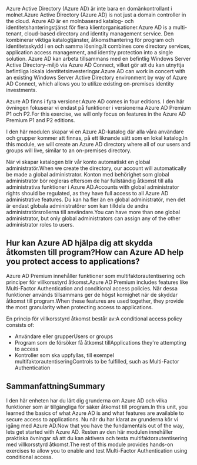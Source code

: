 <span data-ttu-id="e309b-101">Azure Active Directory (Azure AD) är inte bara en domänkontrollant i molnet.</span><span class="sxs-lookup"><span data-stu-id="e309b-101">Azure Active Directory (Azure AD) is not just a domain controller in the cloud.</span></span> <span data-ttu-id="e309b-102">Azure AD är en molnbaserad katalog- och identitetshanteringstjänst för flera klientorganisationer.</span><span class="sxs-lookup"><span data-stu-id="e309b-102">Azure AD is a multi-tenant, cloud-based directory and identity management service.</span></span> <span data-ttu-id="e309b-103">Den kombinerar viktiga katalogtjänster, åtkomsthantering för program och identitetsskydd i en och samma lösning.</span><span class="sxs-lookup"><span data-stu-id="e309b-103">It combines core directory services, application access management, and identity protection into a single solution.</span></span> <span data-ttu-id="e309b-104">Azure AD kan arbeta tillsammans med en befintlig Windows Server Active Directory-miljö via Azure AD Connect, vilket gör att du kan utnyttja befintliga lokala identitetsinvesteringar.</span><span class="sxs-lookup"><span data-stu-id="e309b-104">Azure AD can work in concert with an existing Windows Server Active Directory environment by way of Azure AD Connect, which allows you to utilize existing on-premises identity investments.</span></span>

<span data-ttu-id="e309b-105">Azure AD finns i fyra versioner.</span><span class="sxs-lookup"><span data-stu-id="e309b-105">Azure AD comes in four editions.</span></span> <span data-ttu-id="e309b-106">I den här övningen fokuserar vi endast på funktioner i versionerna Azure AD Premium P1 och P2.</span><span class="sxs-lookup"><span data-stu-id="e309b-106">For this exercise, we will only focus on features in the Azure AD Premium P1 and P2 editions.</span></span>

<span data-ttu-id="e309b-107">I den här modulen skapar vi en Azure AD-katalog där alla våra användare och grupper kommer att finnas, på ett liknande sätt som en lokal katalog.</span><span class="sxs-lookup"><span data-stu-id="e309b-107">In this module, we will create an Azure AD directory where all of our users and groups will live, similar to an on-premises directory.</span></span>

<span data-ttu-id="e309b-108">När vi skapar katalogen blir vår konto automatiskt en global administratör.</span><span class="sxs-lookup"><span data-stu-id="e309b-108">When we create the directory, our account will automatically be made a global administrator.</span></span> <span data-ttu-id="e309b-109">Konton med behörighet som global administratör bör regleras eftersom de har fullständig åtkomst till alla administrativa funktioner i Azure AD.</span><span class="sxs-lookup"><span data-stu-id="e309b-109">Accounts with global administrator rights should be regulated, as they have full access to all Azure AD administrative features.</span></span> <span data-ttu-id="e309b-110">Du kan ha fler än en global administratör, men det är endast globala administratörer som kan tilldela de andra administratörsrollerna till användare.</span><span class="sxs-lookup"><span data-stu-id="e309b-110">You can have more than one global administrator, but only global administrators can assign any of the other administrator roles to users.</span></span>

## <a name="how-can-azure-ad-help-you-protect-access-to-applications"></a><span data-ttu-id="e309b-111">Hur kan Azure AD hjälpa dig att skydda åtkomsten till program?</span><span class="sxs-lookup"><span data-stu-id="e309b-111">How can Azure AD help you protect access to applications?</span></span>

<span data-ttu-id="e309b-112">Azure AD Premium innehåller funktioner som multifaktorautentisering och principer för villkorsstyrd åtkomst.</span><span class="sxs-lookup"><span data-stu-id="e309b-112">Azure AD Premium includes features like Multi-Factor Authentication and conditional access policies.</span></span> <span data-ttu-id="e309b-113">När dessa funktioner används tillsammans ger de högst kornighet när de skyddar åtkomst till program.</span><span class="sxs-lookup"><span data-stu-id="e309b-113">When these features are used together, they provide the most granularity when protecting access to applications.</span></span>

<span data-ttu-id="e309b-114">En princip för villkorsstyrd åtkomst består av:</span><span class="sxs-lookup"><span data-stu-id="e309b-114">A conditional access policy consists of:</span></span>
   * <span data-ttu-id="e309b-115">Användare eller grupper</span><span class="sxs-lookup"><span data-stu-id="e309b-115">Users or groups</span></span>
   * <span data-ttu-id="e309b-116">Program som de försöker få åtkomst till</span><span class="sxs-lookup"><span data-stu-id="e309b-116">Applications they're attempting to access</span></span>
   * <span data-ttu-id="e309b-117">Kontroller som ska uppfyllas, till exempel multifaktorautentisering</span><span class="sxs-lookup"><span data-stu-id="e309b-117">Controls to be fulfilled, such as Multi-Factor Authentication</span></span>

## <a name="summary"></a><span data-ttu-id="e309b-118">Sammanfattning</span><span class="sxs-lookup"><span data-stu-id="e309b-118">Summary</span></span>

<span data-ttu-id="e309b-119">I den här enheten har du lärt dig grunderna om Azure AD och vilka funktioner som är tillgängliga för säker åtkomst till program.</span><span class="sxs-lookup"><span data-stu-id="e309b-119">In this unit, you learned the basics of what Azure AD is and what features are available to secure access to applications.</span></span> <span data-ttu-id="e309b-120">Nu när du har klarat av grunderna kör vi igång med Azure AD.</span><span class="sxs-lookup"><span data-stu-id="e309b-120">Now that you have the fundamentals out of the way, lets get started with Azure AD.</span></span> <span data-ttu-id="e309b-121">Resten av den här modulen innehåller praktiska övningar så att du kan aktivera och testa multifaktorautentisering med villkorsstyrd åtkomst.</span><span class="sxs-lookup"><span data-stu-id="e309b-121">The rest of this module provides hands-on exercises to allow you to enable and test Multi-Factor Authentication using conditional access.</span></span>
